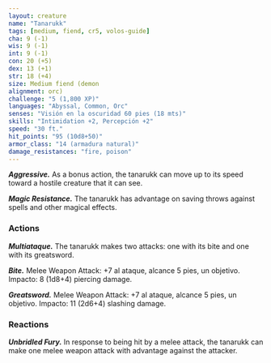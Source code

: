 ```yaml
---
layout: creature
name: "Tanarukk"
tags: [medium, fiend, cr5, volos-guide]
cha: 9 (-1)
wis: 9 (-1)
int: 9 (-1)
con: 20 (+5)
dex: 13 (+1)
str: 18 (+4)
size: Medium fiend (demon
alignment: orc)
challenge: "5 (1,800 XP)"
languages: "Abyssal, Common, Orc"
senses: "Visión en la oscuridad 60 pies (18 mts)"
skills: "Intimidation +2, Percepción +2"
speed: "30 ft."
hit_points: "95 (10d8+50)"
armor_class: "14 (armadura natural)"
damage_resistances: "fire, poison"
---
```


***Aggressive.*** As a bonus action, the tanarukk can move up to its speed toward a hostile creature that it can see.

***Magic Resistance.*** The tanarukk has advantage on saving throws against spells and other magical effects.

### Actions

***Multiataque.*** The tanarukk makes two attacks: one with its bite and one with its greatsword.

***Bite.*** Melee Weapon Attack: +7 al ataque, alcance 5 pies, un objetivo. Impacto: 8 (1d8+4) piercing damage.

***Greatsword.*** Melee Weapon Attack: +7 al ataque, alcance 5 pies, un objetivo. Impacto: 11 (2d6+4) slashing damage.

### Reactions

***Unbridled Fury.*** In response to being hit by a melee attack, the tanarukk can make one melee weapon attack with advantage against the attacker.